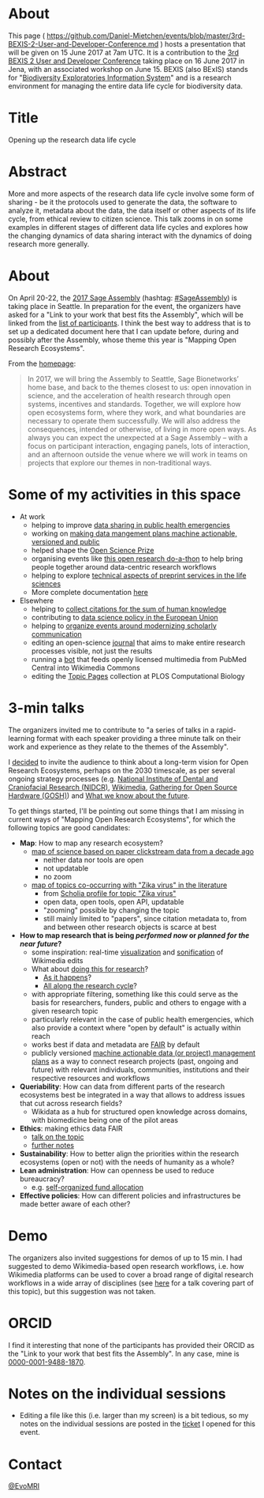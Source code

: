 # About

This page ( https://github.com/Daniel-Mietchen/events/blob/master/3rd-BEXIS-2-User-and-Developer-Conference.md ) hosts a presentation that will be given on 15 June 2017 at 7am UTC. It is a contribution to the [3rd BEXIS 2 User and Developer Conference](http://fusion.cs.uni-jena.de/bexis2userdevconf2017/) taking place on 16 June 2017 in Jena, with an associated workshop on June 15. BEXIS (also BExIS) stands for "[Biodiversity Exploratories Information System](https://www.bexis.uni-jena.de/)" and is a research environment for managing the entire data life cycle for biodiversity data.

# Title 

Opening up the research data life cycle

# Abstract

More and more aspects of the research data life cycle involve some form of sharing - be it the protocols used to generate the data, the software to analyze it, metadata about the data, the data itself or other aspects of its life cycle, from ethical review to citizen science. This talk zooms in on some examples in different stages of different data life cycles and explores how the changing dynamics of data sharing interact with the dynamics of doing research more generally.

# About

On April 20-22, the [2017 Sage Assembly](http://sageassembly.org/?page_id=13) (hashtag: [#SageAssembly](https://twitter.com/search?vertical=default&q=sageassembly%20OR%20(sage%20AND%20(assembly%20OR%20congress%20PR%20bio))%20OR%20sagebio)) is taking place in Seattle. In preparation for the event, the organizers have asked for a "Link to your work that best fits the Assembly", which will be linked from the [list of participants](http://sageassembly.org/?page_id=48). I think the best way to address that is to set up a dedicated document here that I can update before, during and possibly after the Assembly, whose theme this year is "Mapping Open Research Ecosystems".

From the [homepage](http://sageassembly.wpengine.com/):
> In 2017, we will bring the Assembly to Seattle, Sage Bionetworks’ home base, and back to the themes closest to us: open innovation in science, and the acceleration of health research through open systems, incentives and  standards.  Together, we will explore how open ecosystems form, where they work, and what boundaries are necessary to operate them successfully. We will also address the consequences, intended or otherwise, of living in more open ways. As always you can expect the unexpected at a Sage Assembly – with a focus on participant interaction, engaging panels, lots of interaction, and an afternoon outside the venue where we will work in teams on projects that explore our themes in non-traditional ways.

# Some of my activities in this space

* At work
  - helping to improve [data sharing in public health emergencies](https://doi.org/10.2471/BLT.17.192096)
  - working on [making data mangement plans machine actionable, versioned and public](https://doi.org/10.3897/rio.3.e13086)
  - helped shape the [Open Science Prize](http://openscienceprize.org/)
  - organising events like [this open research do-a-thon](https://github.com/sparcopen/Open-Research-doathon) to help bring people together around data-centric research workflows
  - helping to explore [technical aspects of preprint services in the life sciences](https://doi.org/10.3897/rio.3.e11825)
  - More complete documentation [here](https://github.com/Daniel-Mietchen/datascience/)
* Elsewhere
  - helping to [collect citations for the sum of human knowledge](https://meta.wikimedia.org/wiki/WikiCite_2017)
  - contributing to [data science policy in the European Union](http://ec.europa.eu/transparency/regexpert/index.cfm?do=groupDetail.groupDetail&groupID=3464)
  - helping to [organize events around modernizing scholarly communication](https://www.force11.org/group/force2017-organizing-committee/program-committee)
  - editing an open-science [journal](http://riojournal.com/browse_articles) that aims to make entire research processes visible, not just the results
  - running a [bot](https://commons.wikimedia.org/wiki/User:Open_Access_Media_Importer_Bot) that feeds openly licensed multimedia from PubMed Central into Wikimedia Commons
  - editing the [Topic Pages](http://collections.plos.org/topic-pages) collection at PLOS Computational Biology

# 3-min talks

The organizers invited me to contribute to "a series of talks in a rapid-learning format with each speaker providing a three minute talk on their work and experience as they relate to the themes of the Assembly".

I [decided](https://twitter.com/EvoMRI/status/855207956899430400) to invite the audience to think about a long-term vision for Open Research Ecosystems, perhaps on the 2030 timescale, as per several ongoing strategy processes (e.g. [National Institute of Dental and Craniofacial Research (NIDCR)](https://nidcr2030.ideascale.com/), [Wikimedia](https://2030.wikimedia.org/), [Gathering for Open Source Hardware (GOSH)](https://openscience.ub.uni-bielefeld.de/1025/how-to-make-open-science-hardware-ubiquitous-by-2025)) and [What we know about the future](https://meta.wikimedia.org/wiki/Template:Strategy/Wikimedia_movement/2017/navbox).

To get things started, I'll be pointing out some things that I am missing in current ways of "Mapping Open Research Ecosystems", for which the following topics are good candidates:
- **Map**: How to map any research ecosystem?
  - [map of science based on paper clickstream data from a decade ago](https://doi.org/10.1371/journal.pone.0004803.g005)
    - neither data nor tools are open
    - not updatable
    - no zoom
  - [map of topics co-occurring with "Zika virus" in the literature](https://query.wikidata.org/#%23defaultView%3AGraph%0A%23defaultView%3ATable%0Aselect%20distinct%20%3Ftopic1%20%3Ftopic1Label%20%3Ftopic2%20%3Ftopic2Label%20where%20{%0A%20%20{%20%3Fwork%20wdt%3AP921%2Fwdt%3AP31*%2Fwdt%3AP279*%20wd%3AQ202864%20.%20}%0A%20%20union%20{%20%3Fwork%20wdt%3AP921%2Fwdt%3AP361%2B%20wd%3AQ202864%20.%20}%0A%20%20union%20{%20%3Fwork%20wdt%3AP921%2Fwdt%3AP1269%2B%20wd%3AQ202864%20.%20}%0A%20%20%3Fwork%20wdt%3AP921%20%3Ftopic1%2C%20%3Ftopic2%20.%20%0A%20%20filter%20(wd%3AQ202864%20!%3D%20%3Ftopic1%20%26%26%20wd%3AQ202864%20!%3D%20%3Ftopic2%20%26%26%20%3Ftopic1%20!%3D%20%3Ftopic2)%0A%20%20SERVICE%20wikibase%3Alabel%20{%0A%20%20%20%20bd%3AserviceParam%20wikibase%3Alanguage%20%22en%2Cfr%2Cde%2Cru%2Ces%2Czh%2Cjp%22.%0A%20%20}%0A}%0A%0A)
    - from [Scholia profile for topic "Zika virus"](https://tools.wmflabs.org/scholia/topic/Q202864)
    - open data, open tools, open API, updatable
    - "zooming" possible by changing the topic
    - still mainly limited to "papers", since citation metadata to, from and between other research objects is scarce at best
- **How to map research that is being *performed now* or *planned for the near future*?**
  - some inspiration: real-time [visualization](http://wikistream.wmflabs.org/#namespace=article&robot=true&user=true&wiki=all) and [sonification](http://listen.hatnote.com/#en,fa,ar,sa,es,de,ru,jp,zh,ko) of Wikimedia edits
  - What about [doing this for research](https://github.com/sparcopen/open-research-doathon/issues/34)? 
    - [As it happens](https://www.youtube.com/watch?v=LwW1-X3glak)? 
    - [All along the research cycle](https://doi.org/10.3897/rio.1.e7547)?
  - with appropriate filtering, something like this could serve as the basis for researchers, funders, public and others to engage with a given research topic
  - particularly relevant in the case of public health emergencies, which also provide a context where "open by default" is actually within reach
  - works best if data and metadata are [FAIR](https://doi.org/10.1038/sdata.2016.18) by default
  - publicly versioned [machine actionable data (or project) management plans](https://doi.org/10.3897/rio.3.e13086) as a way to connect research projects (past, ongoing and future) with relevant individuals, communities, institutions and their respective resources and workflows
- **Queriability**: How can data from different parts of the research ecosystems best be integrated in a way that allows to address issues that cut across research fields?
  - Wikidata as a hub for structured open knowledge across domains, with biomedicine being one of the pilot areas
- **Ethics**: making ethics data FAIR
  - [talk on the topic](https://github.com/Daniel-Mietchen/events/blob/master/PIDapalooza.md)
  - [further notes](https://github.com/Daniel-Mietchen/datascience/blob/master/ethics.md)
- **Sustainability**: How to better align the priorities within the research ecosystems (open or not) with the needs of humanity as a whole?
- **Lean administration**: How can openness be used to reduce bureaucracy?
  - e.g. [self-organized fund allocation](https://doi.org/10.1007/s11192-016-2110-3)
- **Effective policies**: How can different policies and infrastructures be made better aware of each other?

# Demo

The organizers also invited suggestions for demos of up to 15 min. I had suggested to demo Wikimedia-based open research workflows, i.e. how Wikimedia platforms can be used to cover a broad range of digital research workflows in a wide array of disciplines (see [here](https://en.m.wikipedia.org/wiki/User:Daniel_Mietchen/Talks/UKSG_2015) for a talk covering part of this topic), but this suggestion was not taken.

# ORCID

I find it interesting that none of the participants has provided their ORCID as the "Link to your work that best fits the Assembly". In any case, mine is [0000-0001-9488-1870](http://orcid.org/0000-0001-9488-1870).

# Notes on the individual sessions

- Editing a file like this (i.e. larger than my screen) is a bit tedious, so my notes on the individual sessions are posted in the [ticket](https://github.com/Daniel-Mietchen/events/issues/8) I opened for this event.

# Contact

[@EvoMRI](https://twitter.com/EvoMRI)
